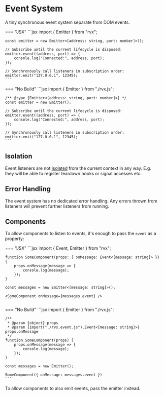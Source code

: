 # Event System
A tiny synchronous event system separate from DOM events.

=== "JSX"
	```jsx
	import { Emitter } from "rvx";

	const emitter = new Emitter<[address: string, port: number]>();

	// Subscribe until the current lifecycle is disposed:
	emitter.event((address, port) => {
		console.log("Connected:", address, port);
	});

	// Synchronously call listeners in subscription order:
	emitter.emit("127.0.0.1", 12345);
	```

=== "No Build"
	```jsx
	import { Emitter } from "./rvx.js";

	/** @type {Emitter<[address: string, port: number]>} */
	const emitter = new Emitter();

	// Subscribe until the current lifecycle is disposed:
	emitter.event((address, port) => {
		console.log("Connected:", address, port);
	});

	// Synchronously call listeners in subscription order:
	emitter.emit("127.0.0.1", 12345);
	```

## Isolation
Event listeners are not [isolated](./isolation.md) from the current context in any way. E.g. they will be able to register teardown hooks or signal accesses etc.

## Error Handling
The event system has no dedicated error handling. Any errors thrown from listeners will prevent further listeners from running.

## Components
To allow components to listen to events, it's enough to pass the `event` as a property:

=== "JSX"
	```jsx
	import { Event, Emitter } from "rvx";

	function SomeComponent(props: { onMessage: Event<[message: string]> }) {
		props.onMessage(message => {
			console.log(message);
		});
	}

	const messages = new Emitter<[message: string]>();

	<SomeComponent onMessage={messages.event} />
	```

=== "No Build"
	```jsx
	import { Emitter } from "./rvx.js";

	/**
	 * @param {object} props
	 * @param {import("./rvx.event.js").Event<[message: string]>} props.onMessage
	 */
	function SomeComponent(props) {
		props.onMessage(message => {
			console.log(message);
		});
	}

	const messages = new Emitter();

	SomeComponent({ onMessage: messages.event })
	```

To allow components to also emit events, pass the emitter instead.
